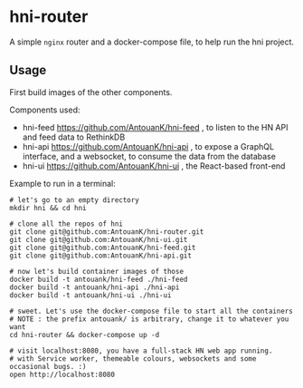 # hni-router

A simple `nginx` router and a docker-compose file, to help run the hni project.

## Usage
First build images of the other components.

Components used:
- hni-feed https://github.com/AntouanK/hni-feed , to listen to the HN API and feed data to RethinkDB
- hni-api https://github.com/AntouanK/hni-api , to expose a GraphQL interface, and a websocket, to consume the data from the database
- hni-ui https://github.com/AntouanK/hni-ui , the React-based front-end

Example to run in  a terminal:
```shell
# let's go to an empty directory
mkdir hni && cd hni

# clone all the repos of hni
git clone git@github.com:AntouanK/hni-router.git
git clone git@github.com:AntouanK/hni-ui.git
git clone git@github.com:AntouanK/hni-feed.git
git clone git@github.com:AntouanK/hni-api.git

# now let's build container images of those
docker build -t antouank/hni-feed ./hni-feed
docker build -t antouank/hni-api ./hni-api
docker build -t antouank/hni-ui ./hni-ui

# sweet. Let's use the docker-compose file to start all the containers
# NOTE : the prefix antouank/ is arbitrary, change it to whatever you want
cd hni-router && docker-compose up -d

# visit localhost:8080, you have a full-stack HN web app running.
# with Service worker, themeable colours, websockets and some occasional bugs. :)
open http://localhost:8080
```
